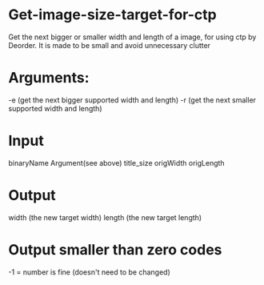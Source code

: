 # Get-image-size-target-for-ctp
Get the next bigger or smaller width and length of a image, for using ctp by Deorder. It is made to be small and avoid unnecessary clutter

# Arguments:
-e (get the next bigger supported width and length)
-r (get the next smaller supported width and length)

# Input
binaryName Argument(see above) title_size origWidth origLength

# Output
width (the new target width)
length (the new target length)

# Output smaller than zero codes
-1 = number is fine (doesn't need to be changed)
